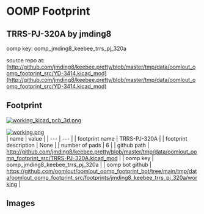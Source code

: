 # OOMP Footprint  
## TRRS-PJ-320A  by jmding8  
  
oomp key: oomp_jmding8_keebee_trrs_pj_320a  
  
source repo at: [http://github.com/jmding8/keebee.pretty/blob/master/tmp/data/oomlout_oomp_footprint_src/YD-3414.kicad_mod](http://github.com/jmding8/keebee.pretty/blob/master/tmp/data/oomlout_oomp_footprint_src/YD-3414.kicad_mod)  
## Footprint  
  
[![working_kicad_pcb_3d.png](working_kicad_pcb_3d_600.png)](working_kicad_pcb_3d.png)  
  
[![working.png](working_600.png)](working.png)  
| name | value | 
| --- | --- | 
| footprint name | TRRS-PJ-320A | 
| footprint description | None | 
| number of pads | 6 | 
| github path | http://github.com/jmding8/keebee.pretty/blob/master/tmp/data/oomlout_oomp_footprint_src/TRRS-PJ-320A.kicad_mod | 
| oomp key | oomp_jmding8_keebee_trrs_pj_320a | 
| oomp bot github | https://github.com/oomlout/oomlout_oomp_footprint_bot/tree/main/tmp/data/oomlout_oomp_footprint_src/footprints/jmding8_keebee_trrs_pj_320a/working | 
## Images  
